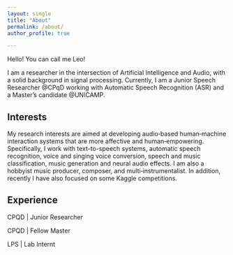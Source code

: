 ```yaml
---
layout: single
title: "About"
permalink: /about/
author_profile: true

---
```


Hello! You can call me Leo!

I am a researcher in the intersection of Artificial Intelligence and Audio, with a solid background in signal processing. Currently, I am a Junior Speech Researcher @CPqD working with Automatic Speech Recognition (ASR) and a Master’s candidate @UNICAMP.

## Interests
My research interests are aimed at developing audio‑based human‑machine interaction systems that are more affective and human‑empowering. Specifically, I work with text-to-speech systems, automatic speech recognition, voice and singing voice conversion, speech and music classification, music generation and neural audio effects. I am also a hobbyist music producer, composer, and multi‑instrumentalist. In addition, recently I have also focused on some Kaggle competitions.

## Experience
CPQD | Junior Researcher 

CPQD | Fellow Master

LPS | Lab Internt

